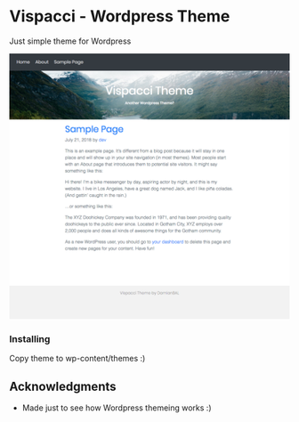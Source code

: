 # Vispacci - Wordpress Theme

Just simple theme for Wordpress

![Vispacci](image.png?raw=true "Vispacci")


### Installing

Copy theme to wp-content/themes :)


## Acknowledgments

* Made just to see how Wordpress themeing works :)
